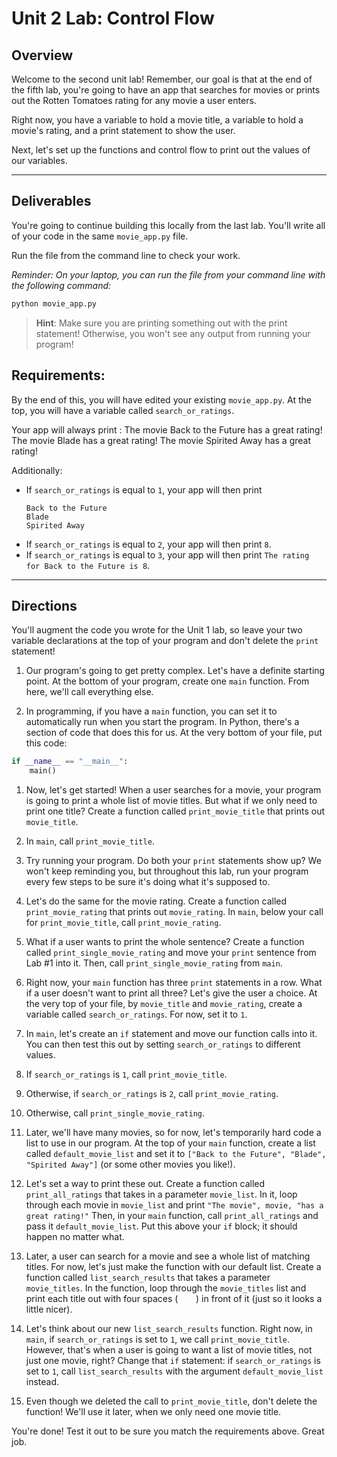 # Unit 2 Lab: Control Flow

## Overview
Welcome to the second unit lab! Remember, our goal is that at the end of the fifth lab, you're going to have an app that searches for movies or prints out the Rotten Tomatoes rating for any movie a user enters.

Right now, you have a variable to hold a movie title, a variable to hold a movie's rating, and a print statement to show the user.

Next, let's set up the functions and control flow to print out the values of our variables.

------------

## Deliverables

You're going to continue building this locally from the last lab. You'll write all of your code in the same `movie_app.py` file.

Run the file from the command line to check your work.

*Reminder: On your laptop, you can run the file from your command line with the following command:*

```python
python movie_app.py
```
> **Hint**: Make sure you are printing something out with the print statement! Otherwise, you won't see any output from running your program!


## Requirements:

By the end of this, you will have edited your existing `movie_app.py`. At the top, you will have a variable called `search_or_ratings`.

Your app will always print :
The movie Back to the Future has a great rating!
The movie Blade has a great rating!
The movie Spirited Away has a great rating!

Additionally:

- If `search_or_ratings` is equal to `1`, your app will then print
  ```
  Back to the Future
  Blade
  Spirited Away
  ```
- If `search_or_ratings` is equal to `2`, your app will then print `8`.
- If `search_or_ratings` is equal to `3`, your app will then print `The rating for Back to the Future is 8`.

------------


## Directions

You'll augment the code you wrote for the Unit 1 lab, so leave your two variable declarations at the top of your program and don't delete the `print` statement!

1. Our program's going to get pretty complex. Let's have a definite starting point. At the bottom of your program, create one `main` function. From here, we'll call everything else.

1. In programming, if you have  a `main` function, you can set it to automatically run when you start the program. In Python, there's a section of code that does this for us. At the very bottom of your file, put this code:
```python
if __name__ == "__main__":
    main()
```


1. Now, let's get started! When a user searches for a movie, your program is going to print a whole list of movie titles. But what if we only need to print one title? Create a function called `print_movie_title` that prints out `movie_title`.
1. In `main`, call `print_movie_title`.
  1. Try running your program. Do both your `print` statements show up? We won't keep reminding you, but throughout this lab, run your program every few steps to be sure it's doing what it's supposed to.
1. Let's do the same for the movie rating. Create a function called `print_movie_rating` that prints out `movie_rating`. In `main`, below your call for `print_movie_title`, call `print_movie_rating`.
1. What if a user wants to print the whole sentence? Create a function called `print_single_movie_rating` and move your `print` sentence from Lab #1 into it. Then, call `print_single_movie_rating` from `main`.

1. Right now, your `main` function has three `print` statements in a row. What if a user doesn't want to print all three? Let's give the user a choice. At the very top of your file, by `movie_title` and `movie_rating`, create a variable called `search_or_ratings`. For now, set it to `1`.
1. In `main`, let's create an `if` statement and move our function calls into it. You can then test this out by setting `search_or_ratings` to different values.
  1. If `search_or_ratings` is `1`, call `print_movie_title`.
  1. Otherwise, if `search_or_ratings` is `2`, call `print_movie_rating`.
  1. Otherwise, call `print_single_movie_rating`.

1. Later, we'll have many movies, so for now, let's temporarily hard code a list to use in our program. At the top of your `main` function, create a list called `default_movie_list` and set it to `["Back to the Future", "Blade", "Spirited Away"]` (or some other movies you like!).

1. Let's set a way to print these out. Create a function called `print_all_ratings` that takes in  a parameter `movie_list`. In it, loop through each movie in `movie_list` and print ``"The movie", movie, "has a great rating!"`` Then, in your `main` function, call `print_all_ratings` and pass it `default_movie_list`. Put this above your `if` block; it should happen no matter what.

1. Later, a user can search for a movie and see a whole list of matching titles. For now, let's just make the function with our default list. Create a function called `list_search_results` that takes a parameter `movie_titles`. In the function, loop through the `movie_titles` list and print each title out with four spaces (`    `) in front of it (just so it looks a little nicer).

1. Let's think about our new `list_search_results` function. Right now, in `main`, if `search_or_ratings` is set to `1`, we call `print_movie_title`. However, that's when a user is going to want a list of movie titles, not just one movie, right? Change that `if` statement: if `search_or_ratings` is set to `1`, call `list_search_results` with the argument `default_movie_list` instead.
  1. Even though we deleted the call to `print_movie_title`, don't delete the function! We'll use it later, when we only need one movie title.

You're done! Test it out to be sure you match the requirements above. Great job.
